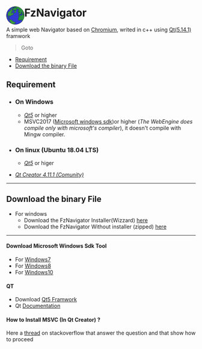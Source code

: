 # FzNavigator<a href="url"><img src="fznavigator_icones/web.png" align="left" height="48" width="48" ></a>
A simple web Navigator based on [Chromium](https://wiki.qt.io/QtWebEngine), writed in c++ using [Qt(5.14.1)](https://download.qt.io/official_releases/qt/5.14/5.14.1/) framwork  
> Goto   
 - [Requirement](https://github.com/faouziMohamed/fzNavigator/blob/master/README.md#requirement)  
 - [Download the binary File](https://github.com/faouziMohamed/fzNavigator/blob/master/README.md#download-the-binary-file)  
## Requirement 
 - ### On Windows
   - [_Qt5_](https://download.qt.io/official_releases/qt/) or higher
   - MSVC2017 ([Microsoft windows sdk](https://developer.microsoft.com/en-US/windows/downloads/windows-10-sdk/))or higher (_The WebEngine does compile only with microsoft's compiler_), it doesn't compile with Mingw compiler.
 - ### On linux (Ubuntu 18.04 LTS)
   - [_Qt5_](https://download.qt.io/official_releases/qt/) or higer
   
 - [_Qt Creator 4.11.1 (Comunity)_](https://download.qt.io/official_releases/qtcreator/4.11/4.11.1/)
   
-----------------------------------------------------------------------------------------
## Download the binary File 
- For windows
  - Download the FzNavigator Installer(Wizzard) [here](https://github.com/faouziMohamed/fzNavigator/releases/tag/V0.2-wizzared)
  - Download the FzNavigator Without installer (zipped) [here](https://github.com/faouziMohamed/fzNavigator/releases/tag/V0.2-zipped)
-----------------------------------------------------------------------------------------
#### Download Microsoft Windows Sdk Tool
 - For [Windows7](https://www.microsoft.com/en-us/download/details.aspx?id=8279)
 - For [Windows8](https://support.microsoft.com/en-us/help/2780680/an-update-is-available-for-windows-sdk-for-windows-8)
 - For [Windows10](https://developer.microsoft.com/en-US/windows/downloads/windows-10-sdk/)
 
 
 #### QT
 - Download [Qt5 Framwork](https://download.qt.io/official_releases/qt/)
 - Qt [Documentation](https://doc.qt.io/)
 #### How to Install MSVC (In Qt Creator) ?
 Here a [thread](https://stackoverflow.com/questions/47773289/debugging-in-qtcreator-using-msvc2017-compiler#answers) on stackoverflow that answer the question and that show how to proceed

